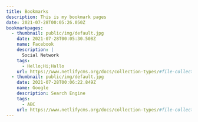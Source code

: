 ```yaml
---
title: Bookmarks
description: This is my bookmark pages
date: 2021-07-28T00:05:26.050Z
bookmarkpages:
  - thumbnail: public/img/default.jpg
    date: 2021-07-28T00:05:30.508Z
    name: Facebook
    description: |
      Social Network
    tags:
      - Hello;Hi;Hallo
    url: https://www.netlifycms.org/docs/collection-types/#file-collections
  - thumbnail: public/img/default.jpg
    date: 2021-07-28T00:06:22.849Z
    name: Google
    description: Search Engine
    tags:
      - ABC
    url: https://www.netlifycms.org/docs/collection-types/#file-collections
---
```

